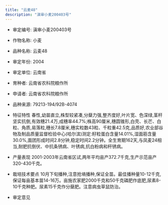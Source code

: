 ```yaml
---
title: "云麦48"
description: "滇审小麦200403号"
---
```

* 审定编号:  滇审小麦200403号

*  作物名称:  小麦

*  品种名称:  云麦48

*  审定年份:  2004

*  审定单位:  云南省

* 育种者:  云南省农科院粮作所

*  申请者:  云南省农科院粮作所

*  品种来源:  79213-194/92B-4074

*  特征特性
春性,幼苗直立,株型较紧凑,分蘖力强,整齐度好,叶片宽、色深绿,茎秆坚实抗倒,有效穗21.4万,成穗率44.7%;株高90厘米,穗圆锥形,白壳、长芒、白粒、角质,易落粒,穗长7.8厘米,穗实粒数43粒、千粒重42.5克,品质好,农业部谷物及制品质量监督检验中心(哈尔滨)测定:籽粒蛋白含量14.01%,湿面筋含量30.0%,面团形成时间2.8分钟,稳定时间2.2分钟。全生育期162天,与凤麦24相当,耐肥抗倒伏、中抗条锈病、叶锈病,抗白粉病和秆锈病。

*  产量表现
2001-2003年云南省区试,两年平均亩产372.7千克,生产示范亩产320-430千克。

*  栽培技术要点
10月下旬播种,注意抢墒播种,保证全苗。最佳播种量10-12千克,保证每亩基本苗14-16万。亩施农家肥2000千克和50千克磷肥作底肥,尿素8-10千克种肥。尿素15千克作分蘖肥。注意病虫草鼠防治。

*  审定意见

